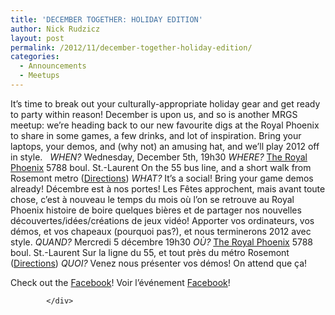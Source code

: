 ```yaml
---
title: 'DECEMBER TOGETHER: HOLIDAY EDITION'
author: Nick Rudzicz
layout: post
permalink: /2012/11/december-together-holiday-edition/
categories:
  - Announcements
  - Meetups
---
```


It&#8217;s time to break out your culturally-appropriate holiday gear and get ready to party within reason! December is upon us, and so is another MRGS meetup: we&#8217;re heading back to our new favourite digs at the Royal Phoenix to share in some games, a few drinks, and lot of inspiration.
Bring your laptops, your demos, and (why not) an amusing hat, and we&#8217;ll play 2012 off in style.
 &nbsp;
<em>WHEN?</em>
 Wednesday, December 5th, 19h30
<em>WHERE?</em>
 <a href="http://royalphoenixbar.com/">The Royal Phoenix</a>
 5788 boul. St.-Laurent
 On the 55 bus line, and a short walk from Rosemont metro
 (<a href="https://maps.google.com/maps?q=the+royal+phoenix">Directions</a>)
<em>WHAT?</em>
 It&#8217;s a social! Bring your game demos already!</div>
D&eacute;cembre est &agrave; nos portes! Les F&ecirc;tes approchent, mais avant toute chose, c&#8217;est &agrave; nouveau le temps du mois o&ugrave; l&#8217;on se retrouve au Royal Phoenix histoire de boire quelques bi&egrave;res et de partager nos nouvelles d&eacute;couvertes/id&eacute;es/cr&eacute;ations de jeux vid&eacute;o!
Apporter vos ordinateurs, vos d&eacute;mos, et vos chapeaux (pourquoi pas?), et nous terminerons 2012 avec style.
<em>QUAND?</em>
 Mercredi 5 d&eacute;cembre 19h30
<em>OÙ?</em>
 <a href="http://royalphoenixbar.com/">The Royal Phoenix</a>
 5788 boul. St.-Laurent
 Sur la ligne du 55, et tout pr&egrave;s du m&eacute;tro Rosemont
 (<a href="https://maps.google.com/maps?q=the+royal+phoenix">Directions</a>)
<em>QUOI?</em>
 Venez nous pr&eacute;senter vos d&eacute;mos! On attend que ça!
 </div>
        </div>
        
        
Check out the <a href="https://www.facebook.com/events/449328325131894/">Facebook</a>!</div>
              Voir l&#8217;événement <a href="https://www.facebook.com/events/449328325131894/">Facebook</a>!
            </div>
            
            
            </div>
